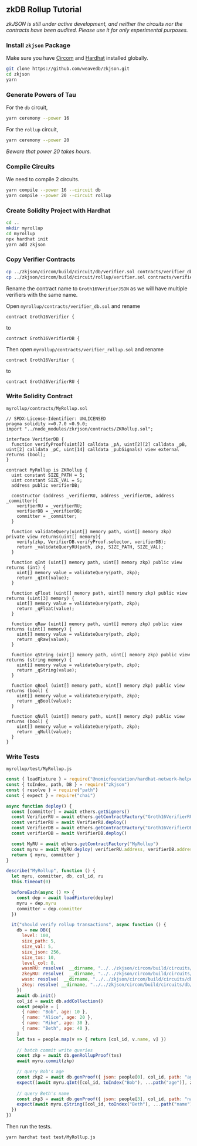 ## zkDB Rollup Tutorial

*zkJSON is still under active development, and neither the circuits nor the contracts have been audited. Please use it for only experimental purposes.*

### Install `zkjson` Package

Make sure you have [Circom](https://docs.circom.io/getting-started/installation/) and [Hardhat](https://hardhat.org/hardhat-runner/docs/getting-started#installation) installed globally.

```bash
git clone https://github.com/weavedb/zkjson.git
cd zkjson
yarn
```

### Generate Powers of Tau

For the `db` circuit,

```bash
yarn ceremony --power 16
```

For the `rollup` circuit,

```bash
yarn ceremony --power 20
```

*Beware that power 20 takes hours.*

### Compile Circuits

We need to compile 2 circuits.

```bash
yarn compile --power 16 --circuit db
yarn compile --power 20 --circuit rollup
```

### Create Solidity Project with Hardhat

```bash
cd ..
mkdir myrollup
cd myrollup
npx hardhat init
yarn add zkjson
```

### Copy Verifier Contracts

```bash
cp ../zkjson/circom/build/circuit/db/verifier.sol contracts/verifier_db.sol
cp ../zkjson/circom/build/circuit/rollup/verifier.sol contracts/verifier_rollup.sol
```

Rename the contract name to `Groth16VerifierJSON` as we will have multiple verifiers with the same name.

Open `myrollup/contracts/verifier_db.sol` and rename

```solidity
contract Groth16Verifier {
```

to

```solidity
contract Groth16VerifierDB {
```

Then open `myrollup/contracts/verifier_rollup.sol` and rename

```solidity
contract Groth16Verifier {
```

to

```solidity
contract Groth16VerifierRU {
```

### Write Solidity Contract

`myrollup/contracts/MyRollup.sol`

```solidity
// SPDX-License-Identifier: UNLICENSED
pragma solidity >=0.7.0 <0.9.0;
import "../node_modules/zkrjson/contracts/ZKRollup.sol";

interface VerifierDB {
  function verifyProof(uint[2] calldata _pA, uint[2][2] calldata _pB, uint[2] calldata _pC, uint[14] calldata _pubSignals) view external returns (bool);
}

contract MyRollup is ZKRollup {
  uint constant SIZE_PATH = 5;
  uint constant SIZE_VAL = 5;
  address public verifierDB;

  constructor (address _verifierRU, address _verifierDB, address _committer){
    verifierRU = _verifierRU;
    verifierDB = _verifierDB;
    committer = _committer;
  }
  
  function validateQuery(uint[] memory path, uint[] memory zkp) private view returns(uint[] memory){
    verify(zkp, VerifierDB.verifyProof.selector, verifierDB);
    return _validateQueryRU(path, zkp, SIZE_PATH, SIZE_VAL);    
  }

  function qInt (uint[] memory path, uint[] memory zkp) public view returns (int) {
    uint[] memory value = validateQuery(path, zkp);
    return _qInt(value);
  }

  function qFloat (uint[] memory path, uint[] memory zkp) public view returns (uint[3] memory) {
    uint[] memory value = validateQuery(path, zkp);
    return _qFloat(value);
  }

  function qRaw (uint[] memory path, uint[] memory zkp) public view returns (uint[] memory) {
    uint[] memory value = validateQuery(path, zkp);
    return _qRaw(value);
  }
  
  function qString (uint[] memory path, uint[] memory zkp) public view returns (string memory) {
    uint[] memory value = validateQuery(path, zkp);
    return _qString(value);
  }

  function qBool (uint[] memory path, uint[] memory zkp) public view returns (bool) {
    uint[] memory value = validateQuery(path, zkp);
    return _qBool(value);
  }
  
  function qNull (uint[] memory path, uint[] memory zkp) public view returns (bool) {
    uint[] memory value = validateQuery(path, zkp);
    return _qNull(value);
  }
}
```

### Write Tests

`myrollup/test/MyRollup.js`

```javascript
const { loadFixture } = require("@nomicfoundation/hardhat-network-helpers")
const { toIndex, path, DB } = require("zkjson")
const { resolve } = require("path")
const { expect } = require("chai")

async function deploy() {
  const [committer] = await ethers.getSigners()
  const VerifierRU = await ethers.getContractFactory("Groth16VerifierRU")
  const verifierRU = await VerifierRU.deploy()
  const VerifierDB = await ethers.getContractFactory("Groth16VerifierDB")
  const verifierDB = await VerifierDB.deploy()

  const MyRU = await ethers.getContractFactory("MyRollup")
  const myru = await MyRU.deploy( verifierRU.address, verifierDB.address, committer.address )
  return { myru, committer }
}

describe("MyRollup", function () {
  let myru, committer, db, col_id, ru
  this.timeout(0)

  beforeEach(async () => {
    const dep = await loadFixture(deploy)
    myru = dep.myru
    committer = dep.committer
  })

  it("should verify rollup transactions", async function () {
    db = new DB({
      level: 100,
      size_path: 5,
      size_val: 5,
      size_json: 256,
      size_txs: 10,
      level_col: 8,
      wasmRU: resolve(  __dirname, "../../zkjson/circom/build/circuits/rollup/index_js/index.wasm" ),
      zkeyRU: resolve(  __dirname, "../../zkjson/circom/build/circuits/rollup/index_0001.zkey" ),
      wasm: resolve(  __dirname, "../../zkjson/circom/build/circuits/db/index_js/index.wasm" ),
      zkey: resolve( __dirname, "../../zkjson/circom/build/circuits/db/index_0001.zkey" ),
    })
    await db.init()
    col_id = await db.addCollection()
    const people = [
      { name: "Bob", age: 10 },
      { name: "Alice", age: 20 },
      { name: "Mike", age: 30 },
      { name: "Beth", age: 40 },
    ]
    let txs = people.map(v => { return [col_id, v.name, v] })
	
    // batch commit write queries
    const zkp = await db.genRollupProof(txs)
    await myru.commit(zkp)

    // query Bob's age
    const zkp2 = await db.genProof({ json: people[0], col_id, path: "age", id: "Bob" })
    expect((await myru.qInt([col_id, toIndex("Bob"), ...path("age")], zkp2)).toNumber()).to.eql(10)
	
    // query Beth's name
    const zkp3 = await db.genProof({ json: people[3], col_id, path: "name", id: "Beth" })
    expect(await myru.qString([col_id, toIndex("Beth"), ...path("name")], zkp3)).to.eql("Beth")
  })
})
```

Then run the tests.

```bash
yarn hardhat test test/MyRollup.js
```
